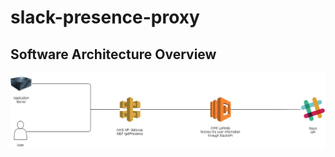 # slack-presence-proxy

## Software Architecture Overview

![Software Architecture](doc/architecture.png)
